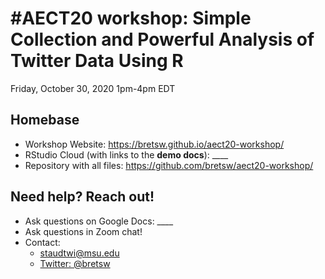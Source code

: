 # #AECT20 workshop: Simple Collection and Powerful Analysis of Twitter Data Using R

Friday, October 30, 2020 
1pm-4pm EDT

## Homebase

- Workshop Website: https://bretsw.github.io/aect20-workshop/
- RStudio Cloud (with links to the **demo docs**): ____
- Repository with all files: https://github.com/bretsw/aect20-workshop/

## Need help? Reach out!

- Ask questions on Google Docs: ____
- Ask questions in Zoom chat!
- Contact:
  - [staudtwi@msu.edu](mailto:staudtwi@msu.edu)
  - [Twitter: @bretsw](https://twitter.com/bretsw)
